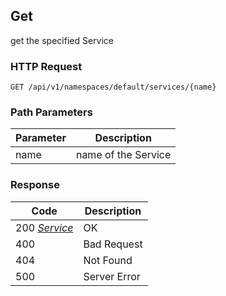 Get
----
get the specified Service

### HTTP Request

`GET /api/v1/namespaces/default/services/{name}`

### Path Parameters

| Parameter | Description |
| --- | --- |
| name | name of the Service |

### Response

| Code | Description |
| --- | --- |
| 200   _[Service](index.md#service)_ | OK |
| 400 | Bad Request |
| 404 | Not Found |
| 500 | Server Error |
